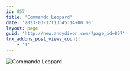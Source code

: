 ```yaml
---
id: 857
title: 'Commando Leopard'
date: '2023-03-17T13:45:14+00:00'
layout: page
guid: 'http://new.andydixon.com/?page_id=857'
trx_addons_post_views_count:
    - '1'
---
```


![Commando Leopard](https://i0.wp.com/assets.g8x2.ldn.idrivee2-23.com/posters/Commando%20Leopard%2001.jpg?w=1200&ssl=1 "Commando Leopard")
